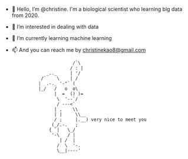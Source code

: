 - 👋 Hello, I’m @christine. I'm a biological scientist who learning big data from 2020.
- 👀 I’m interested in dealing with data
- 🌱 I’m currently learning machine learning
- 📫 And you can reach me by christinekao8@gmail.com 

                             /`\
                            / : |
                   _.._     | '/
                 /`    \    | /
                |  .-._ '-"` (
                |_/   /   o  o\
                      |  =  () )=
                       \  '--`/
                       / ---<`
                      | ,    \\
                      | |     \\__
                      / ;     |.__) very nice to meet you
                     (_/.-.   ;
                    { `|   \_/
                     '-\   / |
                        | /  |
                       /  \  '-.
                       \__|----'
